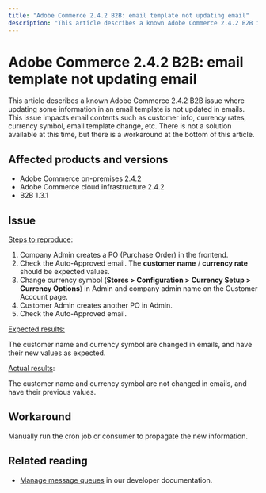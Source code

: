 ```yaml
---
title: "Adobe Commerce 2.4.2 B2B: email template not updating email"
description: "This article describes a known Adobe Commerce 2.4.2 B2B issue where updating some information in an email template is not updated in emails. This issue impacts email contents such as customer info, currency rates, currency symbol, email template change, etc. There is not a solution available at this time, but there is a workaround at the bottom of this article."
---
```


# Adobe Commerce 2.4.2 B2B: email template not updating email

This article describes a known Adobe Commerce 2.4.2 B2B issue where updating some information in an email template is not updated in emails. This issue impacts email contents such as customer info, currency rates, currency symbol, email template change, etc. There is not a solution available at this time, but there is a workaround at the bottom of this article.

## Affected products and versions

* Adobe Commerce on-premises 2.4.2
* Adobe Commerce cloud infrastructure 2.4.2
* B2B 1.3.1

## Issue

 <u>Steps to reproduce</u>:

1. Company Admin creates a PO (Purchase Order) in the frontend.
1. Check the Auto-Approved email. The **customer name** / **currency rate** should be expected values.
1. Change currency symbol (**Stores > Configuration > Currency Setup > Currency Options**) in Admin and company admin name on the Customer Account page.
1. Customer Admin creates another PO in Admin.
1. Check the Auto-Approved email.

 <u>Expected results:</u>

 The customer name and currency symbol are changed in emails, and have their new values as expected.

 <u>Actual results</u>:

 The customer name and currency symbol are not changed in emails, and have their previous values.

## Workaround

Manually run the cron job or consumer to propagate the new information.

## Related reading

* [Manage message queues](https://devdocs.magento.com/guides/v2.4/config-guide/mq/manage-message-queues.html) in our developer documentation. 

